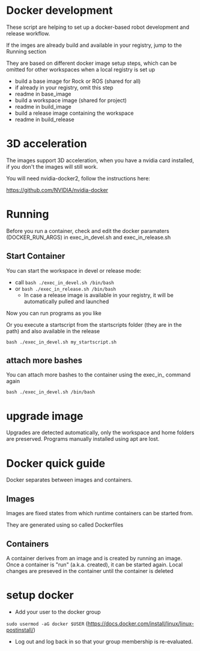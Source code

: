 # Docker development 

These script are helping to set up a docker-based robot development and release workflow.

If the imges are already build and available in your registry, jump to the Running section

They are based on different docker image setup steps, which can be omitted for other workspaces when a local registry is set up

* build a base image for Rock or ROS (shared for all)
 * if already in your registry, omit this step
 * readme in base_image
* build a workspace image (shared for project)
 * readme in build_image
* build a release image containing the workspace
 * readme in build_release

# 3D acceleration

The images support 3D acceleration, when you have a nvidia card installed, if you don't the images will still work.

You will need nvidia-docker2, follow the instructions here: 

https://github.com/NVIDIA/nvidia-docker



# Running 

Before you run a container, check and edit the docker paramaters (DOCKER\_RUN\_ARGS) in exec_in_devel.sh and exec_in_release.sh

## Start Container

You can start the workspace in devel or release mode:

* call ```bash ./exec_in_devel.sh /bin/bash``` 
* or   ```bash ./exec_in_release.sh /bin/bash``` 
  * In case a release image is available in your registry, it will be automatically pulled and launched

Now you can run programs as you like

Or you execute a startscript from the startscripts folder (they are in the path) and also available in the release

```bash ./exec_in_devel.sh my_startscript.sh```


## attach more bashes 

You can attach more bashes to the container using the exec\_in\_ command again

```bash ./exec_in_devel.sh /bin/bash```

# upgrade image

Upgrades are detected automatically, only the workspace and home folders are preserved.
Programs manually installed using apt are lost.



# Docker quick guide

Docker separates between images and containers.

## Images

Images are fixed states from which runtime containers can be started from.

They are generated using so called Dockerfiles

## Containers

A container derives from an image and is created by running an image.
Once a container is "run" (a.k.a. created), it can be started again.
Local changes are preseved in the container until the container is deleted

# setup docker

* Add your user to the docker group

`sudo usermod -aG docker $USER` (https://docs.docker.com/install/linux/linux-postinstall/)

* Log out and log back in so that your group membership is re-evaluated.



